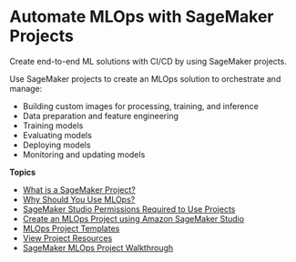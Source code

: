 # Automate MLOps with SageMaker Projects<a name="sagemaker-projects"></a>

Create end\-to\-end ML solutions with CI/CD by using SageMaker projects\. 

Use SageMaker projects to create an MLOps solution to orchestrate and manage:
+ Building custom images for processing, training, and inference
+ Data preparation and feature engineering
+ Training models
+ Evaluating models
+ Deploying models
+ Monitoring and updating models

**Topics**
+ [What is a SageMaker Project?](sagemaker-projects-whatis.md)
+ [Why Should You Use MLOps?](sagemaker-projects-why.md)
+ [SageMaker Studio Permissions Required to Use Projects](sagemaker-projects-studio-updates.md)
+ [Create an MLOps Project using Amazon SageMaker Studio](sagemaker-projects-create.md)
+ [MLOps Project Templates](sagemaker-projects-templates.md)
+ [View Project Resources](sagemaker-projects-resources.md)
+ [SageMaker MLOps Project Walkthrough](sagemaker-projects-walkthrough.md)